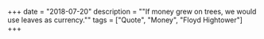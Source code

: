 +++
date = "2018-07-20"
description = "\"If money grew on trees, we would use leaves as currency.\""
tags = ["Quote", "Money", "Floyd Hightower"]
+++
